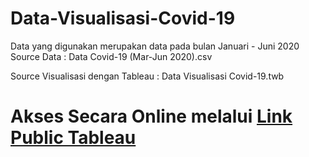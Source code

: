 # Data-Visualisasi-Covid-19
Data yang digunakan merupakan data pada bulan Januari - Juni 2020
Source Data                        : Data Covid-19 (Mar-Jun 2020).csv

Source Visualisasi dengan Tableau  : Data Visualisasi Covid-19.twb


# Akses Secara Online melalui <a href="https://public.tableau.com/app/profile/wahyu.candratama/viz/DataPersebaranCovid-19diIndonesiaSemester-12020/DashboardDataCovid-19">Link Public Tableau</a>
